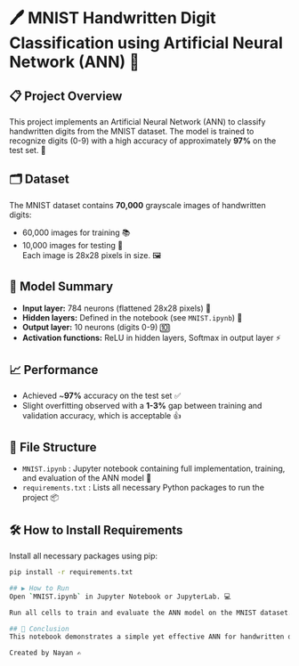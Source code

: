 # 🖊️ MNIST Handwritten Digit Classification using Artificial Neural Network (ANN) 🎉

## 📋 Project Overview  
This project implements an Artificial Neural Network (ANN) to classify handwritten digits from the MNIST dataset. The model is trained to recognize digits (0-9) with a high accuracy of approximately **97%** on the test set. 🚀

## 🗂️ Dataset  
The MNIST dataset contains **70,000** grayscale images of handwritten digits:  
- 60,000 images for training 📚  
- 10,000 images for testing 🎯  
Each image is 28x28 pixels in size. 🖼️

## 🧠 Model Summary  
- **Input layer:** 784 neurons (flattened 28x28 pixels) 🔢  
- **Hidden layers:** Defined in the notebook (see `MNIST.ipynb`) 📓  
- **Output layer:** 10 neurons (digits 0-9) 🔟  
- **Activation functions:** ReLU in hidden layers, Softmax in output layer ⚡

## 📈 Performance  
- Achieved ~**97%** accuracy on the test set ✅  
- Slight overfitting observed with a **1-3%** gap between training and validation accuracy, which is acceptable 👍

## 📁 File Structure  
- `MNIST.ipynb` : Jupyter notebook containing full implementation, training, and evaluation of the ANN model 📝  
- `requirements.txt` : Lists all necessary Python packages to run the project 📦

## 🛠️ How to Install Requirements  
Install all necessary packages using pip:  
```bash
pip install -r requirements.txt

## ▶️ How to Run  
Open `MNIST.ipynb` in Jupyter Notebook or JupyterLab. 💻

Run all cells to train and evaluate the ANN model on the MNIST dataset. 🏃‍♂️

## 🎯 Conclusion  
This notebook demonstrates a simple yet effective ANN for handwritten digit classification with strong performance. It can serve as a foundation for more advanced image recognition tasks. 🌟

Created by Nayan ✍️
